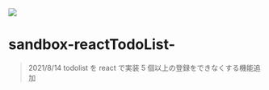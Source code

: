 <img src="home.png">

# sandbox-reactTodoList-

> 2021/8/14
> todolist を react で実装
> 5 個以上の登録をできなくする機能追加
